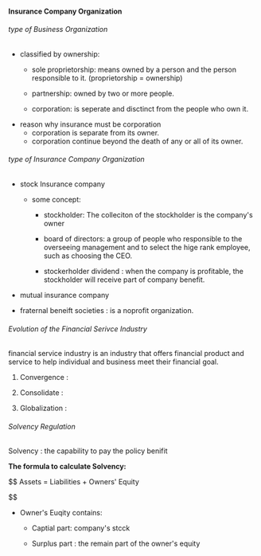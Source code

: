 #### Insurance Company Organization

###### type of Business Organization

- classified by ownership:
  - sole proprietorship: means owned by a person and the person responsible to it. (proprietorship = ownership)
  
  - partnership: owned by two or more people.
  
  - corporation: is seperate and disctinct from the people who own it.
- reason why insurance must be corporation
  - corporation is separate from its owner.
  - corporation continue beyond the death of any or all of its owner.

###### type of Insurance Company Organization

- stock Insurance company
  
  - some concept:
    - stockholder: The colleciton of the stockholder is the company's owner
    
    - board of directors: a group of people who responsible to the overseeing management and to select the hige rank employee, such as choosing the CEO.
    
    - stockerholder dividend :  when the company is profitable, the stockholder will receive part of company benefit.

- mutual insurance company

- fraternal beneift societies : is a noprofit organization.

###### Evolution of the Financial Serivce Industry

financial service industry is an industry that offers financial product and service to help individual and business meet their financial goal.

1. Convergence : 

2. Consolidate : 

3. Globalization : 

###### Solvency Regulation

Solvency : the capability to pay the policy benifit

**The formula  to  calculate  Solvency:**

$$
Assets = Liabilities + Owners' Equity

$$

- Owner's Euqity contains:
  - Captial part: company's stcck
  
  - Surplus part :  the remain part of the owner's equity

